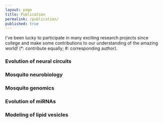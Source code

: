 ```yaml
---
layout: page
title: Publication
permalink: /publication/
published: true
---
```


I've been lucky to participate in many exciting research projects since college and make some contributions to our understanding of the amazing world! (*: contribute equally; #: corresponding author). 
### Evolution of neural circuits

### Mosquito neurobiology

### Mosquito genomics

### Evolution of miRNAs

### Modeling of lipid vesicles
